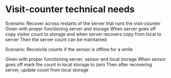 
# Visit-counter technical needs

Scenario: Recover across restarts of the server
that runs the visit-counter
  Given with proper functioning server and storage
  When server goes off copy visitor count to storage
  and when server recovers copy from local to server
  Then the server count can be maintained

Scenario: Reconcile counts if the sensor is offline for a while

  Given with proper functioning server, sensor and local storage
  When sensor goes off mark the count in local storage to zero
  Then after recovering server, update count from local storage
